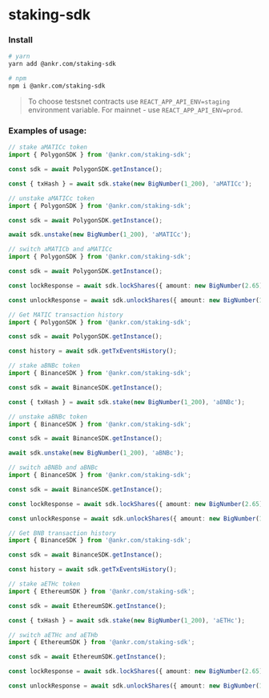# staking-sdk

### Install

```bash
# yarn
yarn add @ankr.com/staking-sdk
```

```bash
# npm
npm i @ankr.com/staking-sdk
```

>To choose testsnet contracts use `REACT_APP_API_ENV=staging` environment variable. For mainnet - use `REACT_APP_API_ENV=prod`.

### Examples of usage:

```typescript
// stake aMATICc token
import { PolygonSDK } from '@ankr.com/staking-sdk';

const sdk = await PolygonSDK.getInstance();

const { txHash } = await sdk.stake(new BigNumber(1_200), 'aMATICc');
```

```typescript
// unstake aMATICc token
import { PolygonSDK } from '@ankr.com/staking-sdk';

const sdk = await PolygonSDK.getInstance();

await sdk.unstake(new BigNumber(1_200), 'aMATICc');
```

```typescript
// switch aMATICb and aMATICc
import { PolygonSDK } from '@ankr.com/staking-sdk';

const sdk = await PolygonSDK.getInstance();

const lockResponse = await sdk.lockShares({ amount: new BigNumber(2.65) });

const unlockResponse = await sdk.unlockShares({ amount: new BigNumber(1.98) });
```

```typescript
// Get MATIC transaction history
import { PolygonSDK } from '@ankr.com/staking-sdk';

const sdk = await PolygonSDK.getInstance();

const history = await sdk.getTxEventsHistory();
```

```typescript
// stake aBNBc token
import { BinanceSDK } from '@ankr.com/staking-sdk';

const sdk = await BinanceSDK.getInstance();

const { txHash } = await sdk.stake(new BigNumber(1_200), 'aBNBc');
```

```typescript
// unstake aBNBc token
import { BinanceSDK } from '@ankr.com/staking-sdk';

const sdk = await BinanceSDK.getInstance();

await sdk.unstake(new BigNumber(1_200), 'aBNBc');
```

```typescript
// switch aBNBb and aBNBc
import { BinanceSDK } from '@ankr.com/staking-sdk';

const sdk = await BinanceSDK.getInstance();

const lockResponse = await sdk.lockShares({ amount: new BigNumber(2.65) });

const unlockResponse = await sdk.unlockShares({ amount: new BigNumber(1.98) });
```

```typescript
// Get BNB transaction history
import { BinanceSDK } from '@ankr.com/staking-sdk';

const sdk = await BinanceSDK.getInstance();

const history = await sdk.getTxEventsHistory();
```

```typescript
// stake aETHc token
import { EthereumSDK } from '@ankr.com/staking-sdk';

const sdk = await EthereumSDK.getInstance();

const { txHash } = await sdk.stake(new BigNumber(1_200), 'aETHc');
```

```typescript
// switch aETHc and aETHb
import { EthereumSDK } from '@ankr.com/staking-sdk';

const sdk = await EthereumSDK.getInstance();

const lockResponse = await sdk.lockShares({ amount: new BigNumber(2.65) });

const unlockResponse = await sdk.unlockShares({ amount: new BigNumber(1.98) });
```
